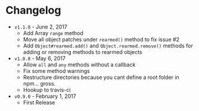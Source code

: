 # Changelog

- `v1.1.0` - June 2, 2017
  * Add Array `range` method
  * Move all object patches under `rearmed()` method to fix issue #2
  * Add `Object#rearmed.add()` and `Object.rearmed.remove()` methods for adding or removing methods to rearmed objects
- `v1.0.0` - May 6, 2017
  * Allow `all` and `any` methods without a callback
  * Fix some method warnings
  * Restructure directories because you cant define a root folder in npm... gross.
  * Hookup to travis-ci
- `v0.9.0` - February 1, 2017
  * First Release
